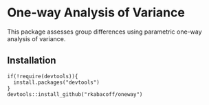 # One-way Analysis of Variance

This package assesses group differences using parametric
one-way analysis of variance.

## Installation

```
if(!require(devtools)){
  install.packages("devtools")
}
devtools::install_github("rkabacoff/oneway")
```

